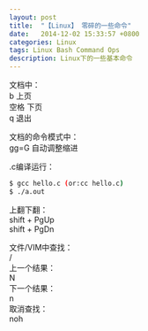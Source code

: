 ```yaml
---
layout: post
title:  "【Linux】 零碎的一些命令"
date:   2014-12-02 15:33:57 +0800
categories: Linux
tags: Linux Bash Command Ops
description: Linux下的一些基本命令
---
```

文档中：  
b 上页  
空格 下页  
q 退出  

文档的命令模式中：  
gg=G 自动调整缩进

.c编译运行：
```sh
$ gcc hello.c (or:cc hello.c)
$ ./a.out
```


上翻下翻：  
shift + PgUp  
shift + PgDn  

文件/VIM中查找：  
/  
上一个结果：  
N  
下一个结果：  
n  
取消查找：  
noh  